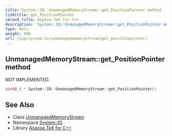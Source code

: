 ```yaml
---
title: System::IO::UnmanagedMemoryStream::get_PositionPointer method
linktitle: get_PositionPointer
second_title: Aspose.TeX for C++
description: 'System::IO::UnmanagedMemoryStream::get_PositionPointer method. NOT IMPLEMENTED in C++.'
type: docs
weight: 900
url: /cpp/system.io/unmanagedmemorystream/get_positionpointer/
---
```

## UnmanagedMemoryStream::get_PositionPointer method


NOT IMPLEMENTED.

```cpp
uint8_t * System::IO::UnmanagedMemoryStream::get_PositionPointer()
```

## See Also

* Class [UnmanagedMemoryStream](../)
* Namespace [System::IO](../../)
* Library [Aspose.TeX for C++](../../../)
